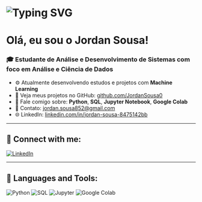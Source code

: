 # ![Typing SVG](https://readme-typing-svg.demolab.com?font=Fira+Code&size=22&pause=1000&center=true&vCenter=true&width=500&lines=Olá%2C+eu+sou+Jordan+Sousa!⚛️;Bem-vindo+ao+meu+GitHub😃;)
# Olá, eu sou o Jordan Sousa! 
### 🎓 Estudante de Análise e Desenvolvimento de Sistemas com foco em Análise e Ciência de Dados

- ⚙️ Atualmente desenvolvendo estudos e projetos com **Machine Learning**
- 📁 Veja meus projetos no GitHub: [github.com/JordanSousa0](https://github.com/JordanSousa0)
- 💬 Fale comigo sobre: **Python**, **SQL**, **Jupyter Notebook**, **Google Colab**
- 📧 Contato: [jordan.sousa852@gmail.com](mailto:jordan.sousa852@gmail.com)
- 🌐 LinkedIn: [linkedin.com/in/jordan-sousa-8475142bb](https://www.linkedin.com/in/jordan-sousa-8475142bb)

---

## 🤝 Connect with me:

[![LinkedIn](https://img.shields.io/badge/LinkedIn-blue?logo=linkedin)](https://www.linkedin.com/in/jordan-sousa-8475142bb)

---

## 🧰 Languages and Tools:

![Python](https://img.shields.io/badge/Python-3776AB?logo=python&logoColor=white)
![SQL](https://img.shields.io/badge/SQL-4479A1?logo=postgresql&logoColor=white)
![Jupyter](https://img.shields.io/badge/Jupyter-F37626?logo=jupyter&logoColor=white)
![Google Colab](https://img.shields.io/badge/Google%20Colab-F9AB00?logo=googlecolab&logoColor=white)
